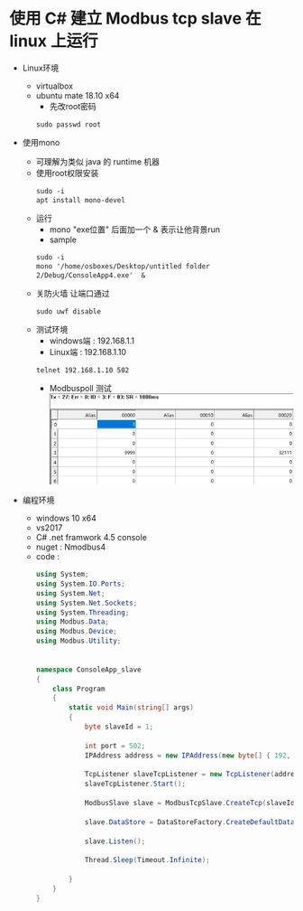 # 使用 C# 建立 Modbus tcp slave 在 linux 上运行

* Linux环境
  * virtualbox
  * ubuntu mate 18.10 x64
    * 先改root密码
    ```shell
    sudo passwd root
    ```
* 使用mono
  * 可理解为类似 java 的 runtime 机器
  * 使用root权限安装
    ```shell
    sudo -i
    apt install mono-devel
    ```
  * 运行
    * mono "exe位置" 后面加一个 & 表示让他背景run
    * sample
    ```shell
    sudo -i
    mono '/home/osboxes/Desktop/untitled folder 2/Debug/ConsoleApp4.exe'  &
    ```
  * 关防火墙 让端口通过
    ```shell
    sudo uwf disable
    ```
  * 测试环境
    * windows端 : 192.168.1.1
    * Linux端 : 192.168.1.10
    ```shell
    telnet 192.168.1.10 502
    ```
    * Modbuspoll 测试
![](https://github.com/gameyayaya/Csharp-modbus_on_linux/blob/master/_modbuspoll.JPG)

* 编程环境
  * windows 10 x64
  * vs2017
  * C# .net framwork 4.5 console 
  * nuget : Nmodbus4
  * code :
    ```c#
    using System;
    using System.IO.Ports;
    using System.Net;
    using System.Net.Sockets;
    using System.Threading;
    using Modbus.Data;
    using Modbus.Device;
    using Modbus.Utility;


    namespace ConsoleApp_slave
    {
        class Program
        {
            static void Main(string[] args)
            {
                byte slaveId = 1;

                int port = 502;
                IPAddress address = new IPAddress(new byte[] { 192, 168, 1, 10 });
    
                TcpListener slaveTcpListener = new TcpListener(address, port);
                slaveTcpListener.Start();

                ModbusSlave slave = ModbusTcpSlave.CreateTcp(slaveId, slaveTcpListener);

                slave.DataStore = DataStoreFactory.CreateDefaultDataStore();
    
                slave.Listen();
    
                Thread.Sleep(Timeout.Infinite);

            }
        }
    }

    ```
